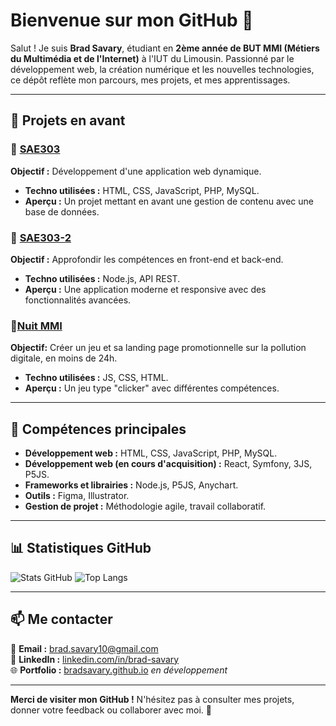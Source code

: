 # Bienvenue sur mon GitHub 👋

Salut ! Je suis **Brad Savary**, étudiant en **2ème année de BUT MMI (Métiers du Multimédia et de l'Internet)** à l'IUT du Limousin. Passionné par le développement web, la création numérique et les nouvelles technologies, ce dépôt reflète mon parcours, mes projets, et mes apprentissages.

---

## 🌟 Projets en avant

### 🚀 [SAE303](https://github.com/BradSavary/SAE303)
**Objectif :** Développement d'une application web dynamique.  
- **Techno utilisées :** HTML, CSS, JavaScript, PHP, MySQL.
- **Aperçu :** Un projet mettant en avant une gestion de contenu avec une base de données.

### 🌌 [SAE303-2](https://github.com/BradSavary/SAE303-2)
**Objectif :** Approfondir les compétences en front-end et back-end.  
- **Techno utilisées :** Node.js, API REST.
- **Aperçu :** Une application moderne et responsive avec des fonctionnalités avancées.

### 🌃[Nuit MMI](https://github.com/BradSavary/Nuit-MMI)
**Objectif:** Créer un jeu et sa landing page promotionnelle sur la pollution digitale, en moins de 24h.
- **Techno utilisées :** JS, CSS, HTML.
- **Aperçu :** Un jeu type "clicker" avec différentes compétences.
  
---

## 🎯 Compétences principales
- **Développement web :** HTML, CSS, JavaScript, PHP, MySQL.
- **Développement web (en cours d'acquisition) :** React, Symfony, 3JS, P5JS.
- **Frameworks et librairies :** Node.js, P5JS, Anychart.
- **Outils :** Figma, Illustrator.
- **Gestion de projet :** Méthodologie agile, travail collaboratif.

---

## 📊 Statistiques GitHub

![Stats GitHub](https://github-readme-stats.vercel.app/api?username=BradSavary&show_icons=true&theme=radical) ![Top Langs](https://github-readme-stats.vercel.app/api/top-langs/?username=bradsavary&layout=compact&theme=radical)

---

## 📫 Me contacter
📧 **Email :** [brad.savary10@gmail.com](mailto:brad.savary10@gmail.com)  
💼 **LinkedIn :** [linkedin.com/in/brad-savary](https://www.linkedin.com/in/brad-savary-07322b294/)  
🌐 **Portfolio :** [bradsavary.github.io](https://bradsavary.github.io/Portfolio/index.html) *en développement*

---

**Merci de visiter mon GitHub !** N'hésitez pas à consulter mes projets, donner votre feedback ou collaborer avec moi. 🚀
